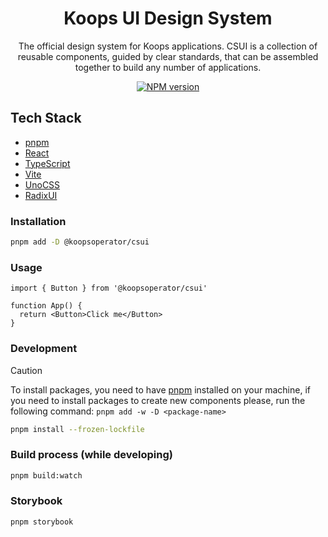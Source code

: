 <h1 align="center">
Koops UI Design System
</h1>
<p align="center">
The official design system for Koops applications.
CSUI is a collection of reusable components, guided by clear standards, that can be assembled together to build any number of applications. <br>
<p>

<p align="center">
<a href="https://www.npmjs.com/package/@koopsoperator/csui" target="__blank"><img src="https://img.shields.io/npm/v/@koopsoperator/csui?style=flat&colorA=002438&colorB=2b67a6" alt="NPM version"></a>
</p>


## Tech Stack
- [pnpm](https://pnpm.io/)
- [React](https://reactjs.org/)
- [TypeScript](https://www.typescriptlang.org/)
- [Vite](https://vitejs.dev/)
- [UnoCSS](https://unocss.dev/)
- [RadixUI](https://www.radix-ui.com/)

### Installation

```bash
pnpm add -D @koopsoperator/csui
```

### Usage

```tsx
import { Button } from '@koopsoperator/csui'

function App() {
  return <Button>Click me</Button>
}
```

### Development

> [!CAUTION]
> To install packages, you need to have [pnpm](https://pnpm.io/) installed on your machine, if you need to install packages to create new components please, run the following command: `pnpm add -w -D <package-name>`

```bash
pnpm install --frozen-lockfile
```

### Build process (while developing)
```bash
pnpm build:watch
```

### Storybook

```bash
pnpm storybook
```